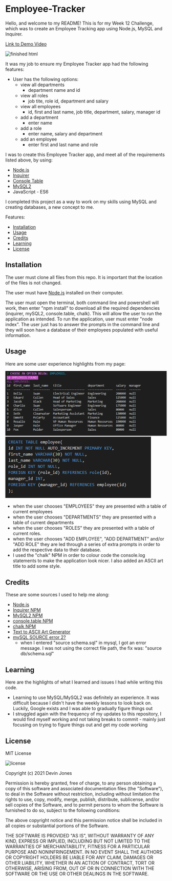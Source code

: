 # Employee-Tracker

Hello, and welcome to my README! This is for my Week 12 Challenge, which was to create an Employee Tracking app using Node.js, MySQL and Inquirer.

[Link to Demo Video](https://drive.google.com/file/d/1NySVZCfwThwg64IAbMGYlMVyQwkuU-Nn/view?usp=sharing)

![finished html](https:Employee-Tracker//github.com/dvicj/Employee-Tracker/blob/main/images/home%20screen.PNG)


It was my job to ensure my Employee Tracker app had the following features:

- User has the following options: 
  - view all departments
    - department name and id 
  - view all roles
    - job tite, role id, department and salary 
  - view all employees
    - id, first and last name, job title, department, salary, manager id 
  - add a department
    - enter name
  - add a role
    - enter name, salary and department 
  - add an employee
    - enter first and last name and role

I was to create this Employee Tracker app, and meet all of the requirements listed above, by using:

- [Node.js](https://nodejs.org/en/)
- [Inquirer](https://www.npmjs.com/package/inquirer)
- [Console Table](https://www.npmjs.com/package/console.table)
- [MySQL2](https://www.npmjs.com/package/mysql2)
- JavaScript - ES6

I completed this project as a way to work on my skills using MySQL and creating databases, a new concept to me. 

Features:

* [Installation](#installation)
* [Usage](#usage)
* [Credits](#credits)
* [Learning](#learning)
* [License](#license)

## Installation

The user must clone all files from this repo. It is important that the location of the files is not changed. 

The user must have [Node.js](https://nodejs.org/en/download/) installed on their computer. 

The user must open the terminal, both command line and powershell will work, then enter "npm install" to download all the required dependencies (inquirer, mySQL2, console.table, chalk). This will allow the user to run the application as intended. To run the application, user must enter "node index". The user just has to answer the prompts in the command line and they will soon have a database of their employees populated with useful information. 

## Usage
Here are some user experience highlights from my page:

![employees](https://github.com/dvicj/Employee-Tracker/blob/main/images/employees.PNG)
![schema](https://github.com/dvicj/Employee-Tracker/blob/main/images/employee%20schema.PNG)

- when the user chooses "EMPLOYEES" they are presented with a table of current employees
- when the user chooses "DEPARTMENTS" they are presented with a table of current departments
- when the user chooses "ROLES" they are presented with a table of current roles.
- when the user chooses "ADD EMPLOYEE", "ADD DEPARTMENT" and/or "ADD ROLE" they are led through a series of extra prompts in order to add the respective data to their database. 
- I used the "chalk" NPM in order to colour code the console.log statements to make the application look nicer. I also added an ASCII art title to add some style. 

## Credits
These are some sources I used to help me along:

- [Node.js](https://nodejs.org/en/download/)
- [Inquirer NPM](https://www.npmjs.com/package/inquirer)
- [MySQL2 NPM](https://www.npmjs.com/package/mysql2)
- [console.table NPM](https://www.npmjs.com/package/console.table)
- [chalk NPM](https://www.npmjs.com/package/chalk)
- [Text to ASCII Art Generator](https://patorjk.com/software/taag/#p=display&f=Graffiti&t=Type%20Something%20)
- [mySQL SOURCE error 2?](https://stackoverflow.com/questions/14684063/mysql-source-error-2)
  - when I entered "source schema.sql" in mysql, I got an error message. I was not using the correct file path, the fix was: "source db/schema.sql"
  
## Learning
Here are the highlights of what I learned and issues I had while writing this code.

- Learning to use MySQL/MySQL2 was definitely an experience. It was difficult because I didn't have the weekly lessons to look back on. Luckily, Google exists and I was able to gradually figure things out
- I struggled again with the frequency of my updates to this repository, I would find myself working and not taking breaks to commit - mainly just focusing on trying to figure things out and get my code working

## License
MIT License

![license](https://img.shields.io/static/v1?label=license&message=MIT&color=blueviolet)

Copyright (c) 2021 Devin Jones

Permission is hereby granted, free of charge, to any person obtaining a copy of this software and associated documentation files (the "Software"), to deal in the Software without restriction, including without limitation the rights to use, copy, modify, merge, publish, distribute, sublicense, and/or sell copies of the Software, and to permit persons to whom the Software is furnished to do so, subject to the following conditions:

The above copyright notice and this permission notice shall be included in all copies or substantial portions of the Software.

THE SOFTWARE IS PROVIDED "AS IS", WITHOUT WARRANTY OF ANY KIND, EXPRESS OR IMPLIED, INCLUDING BUT NOT LIMITED TO THE WARRANTIES OF MERCHANTABILITY, FITNESS FOR A PARTICULAR PURPOSE AND NONINFRINGEMENT. IN NO EVENT SHALL THE AUTHORS OR COPYRIGHT HOLDERS BE LIABLE FOR ANY CLAIM, DAMAGES OR OTHER LIABILITY, WHETHER IN AN ACTION OF CONTRACT, TORT OR OTHERWISE, ARISING FROM, OUT OF OR IN CONNECTION WITH THE SOFTWARE OR THE USE OR OTHER DEALINGS IN THE SOFTWARE.









